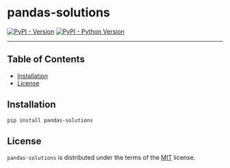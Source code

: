 # pandas-solutions

[![PyPI - Version](https://img.shields.io/pypi/v/pandas-solutions.svg)](https://pypi.org/project/pandas-solutions)
[![PyPI - Python Version](https://img.shields.io/pypi/pyversions/pandas-solutions.svg)](https://pypi.org/project/pandas-solutions)

-----

## Table of Contents

- [Installation](#installation)
- [License](#license)

## Installation

```console
pip install pandas-solutions
```

## License

`pandas-solutions` is distributed under the terms of the [MIT](https://spdx.org/licenses/MIT.html) license.
